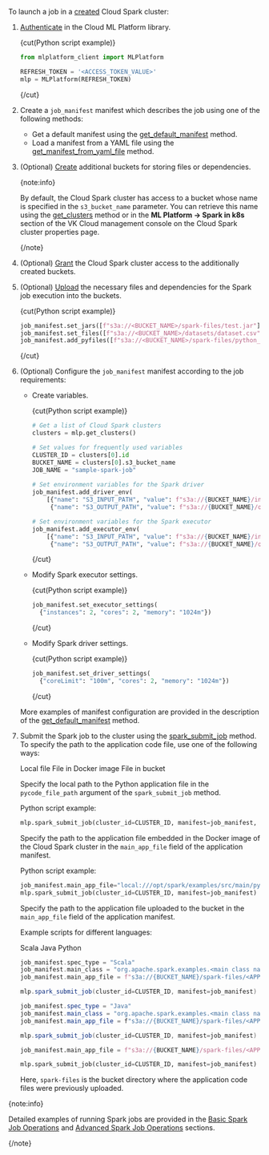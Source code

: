 To launch a job in a [created](/en/ml/spark-to-k8s/instructions/create) Cloud Spark cluster:

1. [Authenticate](/ru/ml/spark-to-k8s/ml-platform-library/authz "change-lang") in the Cloud ML Platform library.

    {cut(Python script example)}

    ```python
    from mlplatform_client import MLPlatform

    REFRESH_TOKEN = '<ACCESS_TOKEN_VALUE>'
    mlp = MLPlatform(REFRESH_TOKEN)
    ```

    {/cut}

1. Create a `job_manifest` manifest which describes the job using one of the following methods:

    - Get a default manifest using the [get_default_manifest](/ru/ml/spark-to-k8s/ml-platform-library/library-reference/spark-jobs#get_default_manifest "change-lang") method.
    - Load a manifest from a YAML file using the [get_manifest_from_yaml_file](/ru/ml/spark-to-k8s/ml-platform-library/library-reference/spark-jobs#get_manifest_from_yaml_file "change-lang") method.

1. (Optional) [Create](/en/storage/s3/instructions/buckets/create-bucket) additional buckets for storing files or dependencies.

    {note:info}

    By default, the Cloud Spark cluster has access to a bucket whose name is specified in the `s3_bucket_name` parameter. You can retrieve this name using the [get_clusters](/ru/ml/spark-to-k8s/ml-platform-library/library-reference/clusters#get_clusters "change-lang") method or in the **ML Platform → Spark in k8s** section of the VK Cloud management console on the Cloud Spark cluster properties page.

    {/note}

1. (Optional) [Grant](/ru/ml/spark-to-k8s/instructions/buckets "change-lang") the Cloud Spark cluster access to the additionally created buckets.
1. (Optional) [Upload](/en/storage/s3/instructions/objects/upload-object) the necessary files and dependencies for the Spark job execution into the buckets.

    {cut(Python script example)}

    ```python
    job_manifest.set_jars([f"s3a://<BUCKET_NAME>/spark-files/test.jar"])
    job_manifest.set_files([f"s3a://<BUCKET_NAME>/datasets/dataset.csv"])
    job_manifest.add_pyfiles([f"s3a://<BUCKET_NAME>/spark-files/python_file.py"])
    ```

    {/cut}

1. (Optional) Configure the `job_manifest` manifest according to the job requirements:

    - Create variables.

      {cut(Python script example)}

      ```python
      # Get a list of Cloud Spark clusters
      clusters = mlp.get_clusters()

      # Set values for frequently used variables
      CLUSTER_ID = clusters[0].id
      BUCKET_NAME = clusters[0].s3_bucket_name
      JOB_NAME = "sample-spark-job"
        
      # Set environment variables for the Spark driver
      job_manifest.add_driver_env(
          [{"name": "S3_INPUT_PATH", "value": f"s3a://{BUCKET_NAME}/input"},
           {"name": "S3_OUTPUT_PATH", "value": f"s3a://{BUCKET_NAME}/output"}])

      # Set environment variables for the Spark executor
      job_manifest.add_executor_env(
          [{"name": "S3_INPUT_PATH", "value": f"s3a://{BUCKET_NAME}/input"},
           {"name": "S3_OUTPUT_PATH", "value": f"s3a://{BUCKET_NAME}/output"}])

      ```

      {/cut}

    - Modify Spark executor settings.

      {cut(Python script example)}

      ```python
      job_manifest.set_executor_settings(
        {"instances": 2, "cores": 2, "memory": "1024m"})
      ```

      {/cut}

    - Modify Spark driver settings.

      {cut(Python script example)}

      ```python
      job_manifest.set_driver_settings(
        {"coreLimit": "100m", "cores": 2, "memory": "1024m"})
      ```

      {/cut}

    More examples of manifest configuration are provided in the description of the [get_default_manifest](/ru/ml/spark-to-k8s/ml-platform-library/library-reference/spark-jobs#get_default_manifest_additional_info "change-lang") method.

1. Submit the Spark job to the cluster using the [spark_submit_job](/ru/ml/spark-to-k8s/ml-platform-library/library-reference/spark-jobs/#spark_submit_job "change-lang") method. To specify the path to the application code file, use one of the following ways:

    <tabs>
    <tablist>
    <tab>Local file</tab>
    <tab>File in Docker image</tab>
    <tab>File in bucket</tab>
    </tablist>
    <tabpanel>

    Specify the local path to the Python application file in the `pycode_file_path` argument of the `spark_submit_job` method.

    Python script example:

    ```python
    mlp.spark_submit_job(cluster_id=CLUSTER_ID, manifest=job_manifest, pycode_file_path="<APPLICATION_NAME>.py")
    ```

    </tabpanel>
    <tabpanel>

    Specify the path to the application file embedded in the Docker image of the Cloud Spark cluster in the `main_app_file` field of the application manifest.

    Python script example:

    ```python
    job_manifest.main_app_file="local:///opt/spark/examples/src/main/python/<APPLICATION_NAME>.py"
    mlp.spark_submit_job(cluster_id=CLUSTER_ID, manifest=job_manifest)
    ```

    </tabpanel>
    <tabpanel>

    Specify the path to the application file uploaded to the bucket in the `main_app_file` field of the application manifest.

    Example scripts for different languages:

    <tabs>
    <tablist>
    <tab>Scala</tab>
    <tab>Java</tab>
    <tab>Python</tab>
    </tablist>
    <tabpanel>

    ```scala
    job_manifest.spec_type = "Scala"
    job_manifest.main_class = "org.apache.spark.examples.<main class name>"
    job_manifest.main_app_file = f"s3a://{BUCKET_NAME}/spark-files/<APPLICATION_NAME>.jar"

    mlp.spark_submit_job(cluster_id=CLUSTER_ID, manifest=job_manifest)
    ```

    </tabpanel>
    <tabpanel>

    ```java
    job_manifest.spec_type = "Java"
    job_manifest.main_class = "org.apache.spark.examples.<main class name>"
    job_manifest.main_app_file = f"s3a://{BUCKET_NAME}/spark-files/<APPLICATION_NAME>.java"

    mlp.spark_submit_job(cluster_id=CLUSTER_ID, manifest=job_manifest)
    ```

    </tabpanel>
    <tabpanel>

    ```python
    job_manifest.main_app_file = f"s3a://{BUCKET_NAME}/spark-files/<APPLICATION_NAME>.py"

    mlp.spark_submit_job(cluster_id=CLUSTER_ID, manifest=job_manifest)
    ```

    </tabpanel>
    </tabs>

    Here, `spark-files` is the bucket directory where the application code files were previously uploaded.

    </tabpanel>
    </tabs>

{note:info}

Detailed examples of running Spark jobs are provided in the [Basic Spark Job Operations](../../how-to-guides/submit-basic-job-pi) and [Advanced Spark Job Operations](../../how-to-guides/submit-advanced-job-clickhouse) sections.

{/note}

